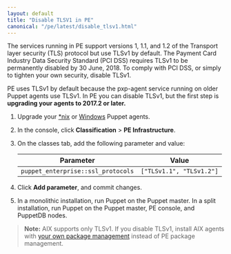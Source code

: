 ```yaml
---
layout: default
title: "Disable TLSV1 in PE"
canonical: "/pe/latest/disable_tlsv1.html"
---
```


The services running in PE support versions 1, 1.1, and 1.2 of the Transport layer security (TLS) protocol but use TLSv1 by default. The Payment Card Industry Data Security Standard (PCI DSS) requires TLSv1 to be permanently disabled by 30 June, 2018. To comply with PCI DSS, or simply to tighten your own security, disable TLSv1. 

PE uses TLSv1 by default because the pxp-agent service running on older Puppet agents use TLSv1. In PE you can disable TLSv1, but the first step is **upgrading your agents to 2017.2 or later.**

1. Upgrade your [*nix](./install_upgrading_agents.html) or [Windows](./upgrade_windows.html) Puppet agents.
2. In the console, click **Classification** > **PE Infrastructure**.
3. On the classes tab, add the following parameter and value:

   Parameter | Value
   ----------|-------
   `puppet_enterprise::ssl_protocols` | `["TLSv1.1", "TLSv1.2"]`

4. Click **Add parameter**, and commit changes.
5. In a monolithic installation, run Puppet on the Puppet master. In a split installation, run Puppet on the Puppet master, PE console, and PuppetDB nodes.

>**Note:** AIX supports only TLSv1. If you disable TLSv1, install AIX agents with [your own package management](./install_agents.html#installing-agents-with-your-own-package-management) instead of PE package management.










